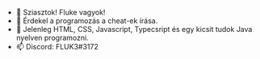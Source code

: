- 👋 Sziasztok! Fluke vagyok!
- 👀 Érdekel a programozás a cheat-ek írása.
- 🌱 Jelenleg HTML, CSS, Javascript, Typecsript és egy kicsit tudok Java nyelven programozni.
- 📫 Discord: FLUK3#3172
